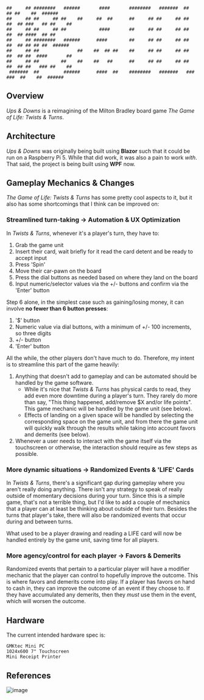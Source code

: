 ```                                                                                                        
##     ## ########   ######       ####       ########   #######  ##      ## ##    ##  ###### 
##     ## ##     ## ##    ##     ##  ##      ##     ## ##     ## ##  ##  ## ###   ## ##    ##
##     ## ##     ## ##            ####       ##     ## ##     ## ##  ##  ## ####  ## ##      
##     ## ########   ######      ####        ##     ## ##     ## ##  ##  ## ## ## ##  ###### 
##     ## ##              ##    ##  ## ##    ##     ## ##     ## ##  ##  ## ##  ####       ##
##     ## ##        ##    ##    ##   ##      ##     ## ##     ## ##  ##  ## ##   ### ##    ##
 #######  ##         ######      ####  ##    ########   #######   ###  ###  ##    ##  ###### 
```

## Overview

_Ups & Downs_ is a reimagining of the Milton Bradley board game _The Game of Life: Twists & Turns_.

## Architecture

_Ups & Downs_ was originally being built using **Blazor** such that it could be run on a Raspberry Pi 5. While that did work, it was also a pain to work _with_. That said, the project is being built using **WPF** now.

## Gameplay Mechanics & Changes

_The Game of Life: Twists & Turns_ has some pretty cool aspects to it, but it also has some shortcomings that I think can be improved on:

### Streamlined turn-taking -> Automation & UX Optimization

In _Twists & Turns_, whenever it's a player's turn, they have to:

1. Grab the game unit
2. Insert their card, wait briefly for it read the card detent and be ready to accept input
3. Press 'Spin'
4. Move their car-pawn on the board
5. Press the dial buttons as needed based on where they land on the board
6. Input numeric/selector values via the +/- buttons and confirm via the 'Enter' button

Step 6 alone, in the simplest case such as gaining/losing money, it can involve **no fewer than 6 button presses**:

1. '$' button
2. Numeric value via dial buttons, with a minimum of +/- 100 increments, so three digits
3. +/- button
4. 'Enter' button

All the while, the other players don't have much to do. Therefore, my intent is to streamline this part of the game heavily:

1. Anything that doesn't add to gameplay and can be automated should be handled by the game software.
   * While it's nice that _Twists & Turns_ has physical cards to read, they add even more downtime during a player's turn. They rarely do more than say, "This thing happened, add/remove $X and/or life points". This game mechanic will be handled by the game unit (see below).
   * Effects of landing on a given space will be handled by selecting the corresponding space on the game unit, and from there the game unit will quickly walk through the results while taking into account favors and demerits (see below).
2. Whenever a user needs to interact with the game itself via the touchscreen or otherwise, the interaction should require as few steps as possible.

### More dynamic situations -> Randomized Events & 'LIFE' Cards

In _Twists & Turns_, there's a significant gap during gameplay where you aren't really doing anything. There isn't any strategy to speak of really outside of momentary decisions during your turn. Since this is a simple game, that's not a terrible thing, but I'd like to add a couple of mechanics that a player can at least be thinking about outside of their turn. Besides the turns that player's take, there will also be randomized events that occur during and between turns. 

What used to be a player drawing and reading a LIFE card will now be handled entirely by the game unit, saving time for all players.

### More agency/control for each player -> Favors & Demerits

Randomized events that pertain to a particular player will have a modifier mechanic that the player can control to hopefully improve the outcome. This is where favors and demerits come into play. If a player has favors on hand to cash in, they can improve the outcome of an event if they choose to. If they have accumulated any demerits, then they _must_ use them in the event, which will worsen the outcome.

## Hardware

The current intended hardware spec is:

```
GMKtec Mini PC
1024x600 7" Touchscreen
Mini Receipt Printer
```

## References

![image](https://github.com/user-attachments/assets/163c3cba-c944-4abc-a8bb-a59d6635b812)
